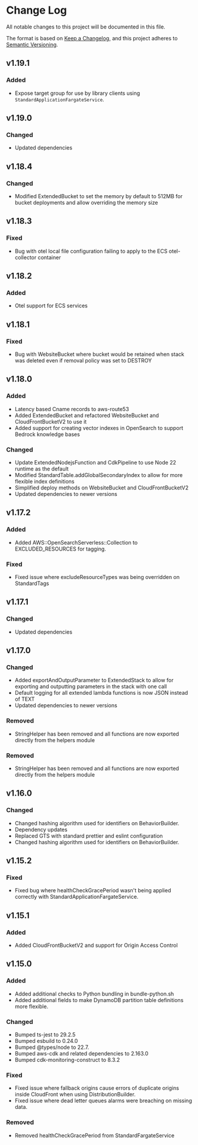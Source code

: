 # Change Log

All notable changes to this project will be documented in this file.

The format is based on [Keep a Changelog](https://keepachangelog.com/en/1.1.0/),
and this project adheres to [Semantic Versioning](https://semver.org/spec/v2.0.0.html).

## v1.19.1

### Added

- Expose target group for use by library clients using `StandardApplicationFargateService`.

## v1.19.0

### Changed

- Updated dependencies

## v1.18.4

### Changed

- Modified ExtendedBucket to set the memory by default to 512MB for bucket deployments and allow overriding the memory size

## v1.18.3

### Fixed

- Bug with otel local file configuration failing to apply to the ECS otel-collector container

## v1.18.2

### Added

- Otel support for ECS services

## v1.18.1

### Fixed

- Bug with WebsiteBucket where bucket would be retained when stack was deleted even if removal policy was set to DESTROY

## v1.18.0

### Added

- Latency based Cname records to aws-route53
- Added ExtendedBucket and refactored WebsiteBucket and CloudFrontBucketV2 to use it
- Added support for creating vector indexes in OpenSearch to support Bedrock knowledge bases

### Changed

- Update ExtendedNodejsFunction and CdkPipeline to use Node 22 runtime as the default
- Modified StandardTable.addGlobalSecondaryIndex to allow for more flexible index definitions
- Simplified deploy methods on WebsiteBucket and CloudFrontBucketV2
- Updated dependencies to newer versions

## v1.17.2

### Added

- Added AWS::OpenSearchServerless::Collection to EXCLUDED_RESOURCES for tagging.

### Fixed

- Fixed issue where excludeResourceTypes was being overridden on StandardTags

## v1.17.1

### Changed

- Updated dependencies

## v1.17.0

### Changed

- Added exportAndOutputParameter to ExtendedStack to allow for exporting and outputting parameters in the stack with one call
- Default logging for all extended lambda functions is now JSON instead of TEXT
- Updated dependencies to newer versions

### Removed

- StringHelper has been removed and all functions are now exported directly from the helpers module

### Removed

- StringHelper has been removed and all functions are now exported directly from the helpers module

## v1.16.0

### Changed

- Changed hashing algorithm used for identifiers on BehaviorBuilder.
- Dependency updates
- Replaced GTS with standard prettier and eslint configuration
- Changed hashing algorithm used for identifiers on BehaviorBuilder.

## v1.15.2

### Fixed

- Fixed bug where healthCheckGracePeriod wasn't being applied correctly with StandardApplicationFargateService.

## v1.15.1

### Added

- Added CloudFrontBucketV2 and support for Origin Access Control

## v1.15.0

### Added

- Added additional checks to Python bundling in bundle-python.sh
- Added additional fields to make DynamoDB partition table definitions more flexible.

### Changed

- Bumped ts-jest to 29.2.5
- Bumped esbuild to 0.24.0
- Bumped @types/node to 22.7.
- Bumped aws-cdk and related dependencies to 2.163.0
- Bumped cdk-monitoring-construct to 8.3.2

### Fixed

- Fixed issue where fallback origins cause errors of duplicate origins inside CloudFront when using DistributionBuilder.
- Fixed issue where dead letter queues alarms were breaching on missing data.

### Removed

- Removed healthCheckGracePeriod from StandardFargateService
